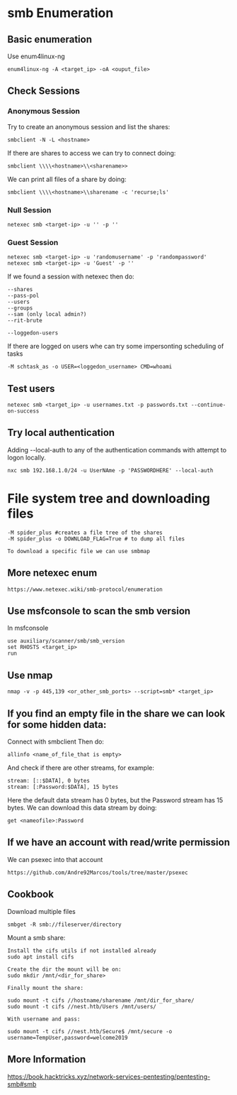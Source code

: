 # smb Enumeration

## Basic enumeration

Use enum4linux-ng

	enum4linux-ng -A <target_ip> -oA <ouput_file>

## Check Sessions

### Anonymous Session

Try to create an anonymous session and list the shares:

	smbclient -N -L <hostname>

If there are shares to access we can try to connect doing:

	smbclient \\\\<hostname>\\<sharename>>

We can print all files of a share by doing:

	smbclient \\\\<hostname>\\sharename -c 'recurse;ls'

### Null Session

	netexec smb <target-ip> -u '' -p ''

### Guest Session

	netexec smb <target-ip> -u 'randomusername' -p 'randompassword'
	netexec smb <target-ip> -u 'Guest' -p ''


If we found a session with netexec then do:

	--shares
	--pass-pol
	--users
	--groups
	--sam (only local admin?)
	--rit-brute

	--loggedon-users

If there are logged on users whe can try some impersonting scheduling of tasks

	-M schtask_as -o USER=<loggedon_username> CMD=whoami


## Test users

	netexec smb <target_ip> -u usernames.txt -p passwords.txt --continue-on-success


## Try local authentication

Adding --local-auth to any of the authentication commands with attempt to logon locally.

	nxc smb 192.168.1.0/24 -u UserNAme -p 'PASSWORDHERE' --local-auth


# File system tree and downloading files

	-M spider_plus #creates a file tree of the shares
	-M spider_plus -o DOWNLOAD_FLAG=True # to dump all files

	To download a specific file we can use smbmap

## More netexec enum

	https://www.netexec.wiki/smb-protocol/enumeration

## Use msfconsole to scan the smb version

In msfconsole

	use auxiliary/scanner/smb/smb_version
	set RHOSTS <target_ip>
	run

## Use nmap

	nmap -v -p 445,139 <or_other_smb_ports> --script=smb* <target_ip>


## If you find an empty file in the share we can look for some hidden data:

Connect with smbclient
Then do:

	allinfo <name_of_file_that is empty>

And check if there are other streams, for example:

	stream: [::$DATA], 0 bytes
	stream: [:Password:$DATA], 15 bytes

Here the default data stream has 0 bytes, but the Password stream has 15 bytes.
We can download this data stream by doing:

	get <nameofile>:Password


## If we have an account with read/write permission

We can psexec into that account

	https://github.com/Andre92Marcos/tools/tree/master/psexec


## Cookbook

Download multiple files

	smbget -R smb://fileserver/directory

Mount a smb share:

	Install the cifs utils if not installed already
	sudo apt install cifs

	Create the dir the mount will be on:
	sudo mkdir /mnt/<dir_for_share>

	Finally mount the share:

	sudo mount -t cifs //hostname/sharename /mnt/dir_for_share/
	sudo mount -t cifs //nest.htb/Users /mnt/users/

	With username and pass:

	sudo mount -t cifs //nest.htb/Secure$ /mnt/secure -o username=TempUser,password=welcome2019

## More Information

https://book.hacktricks.xyz/network-services-pentesting/pentesting-smb#smb